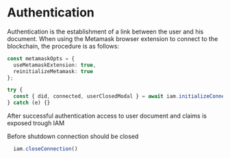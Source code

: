 # Authentication

Authentication is the establishment of a link between the user and his document.
When using the Metamask browser extension to connect to the blockchain, the 
procedure is as follows:

``` typescript
const metamaskOpts = {
  useMetamaskExtension: true, 
  reinitializeMetamask: true
}; 

try {
  const { did, connected, userClosedModal } = await iam.initializeConnection(metamaskOpts); 
} catch (e) {}
```

After successful authentication access to user document and claims is exposed 
trough IAM

Before shutdown connection should be closed

``` typescript
  iam.closeConnection()
```
